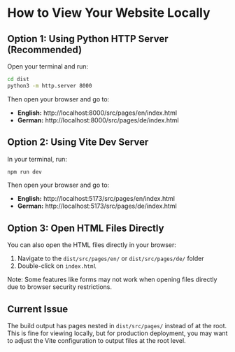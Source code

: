 # How to View Your Website Locally

## Option 1: Using Python HTTP Server (Recommended)

Open your terminal and run:

```bash
cd dist
python3 -m http.server 8000
```

Then open your browser and go to:
- **English:** http://localhost:8000/src/pages/en/index.html
- **German:** http://localhost:8000/src/pages/de/index.html

## Option 2: Using Vite Dev Server

In your terminal, run:

```bash
npm run dev
```

Then open your browser and go to:
- **English:** http://localhost:5173/src/pages/en/index.html
- **German:** http://localhost:5173/src/pages/de/index.html

## Option 3: Open HTML Files Directly

You can also open the HTML files directly in your browser:
1. Navigate to the `dist/src/pages/en/` or `dist/src/pages/de/` folder
2. Double-click on `index.html`

Note: Some features like forms may not work when opening files directly due to browser security restrictions.

## Current Issue

The build output has pages nested in `dist/src/pages/` instead of at the root. This is fine for viewing locally, but for production deployment, you may want to adjust the Vite configuration to output files at the root level.
